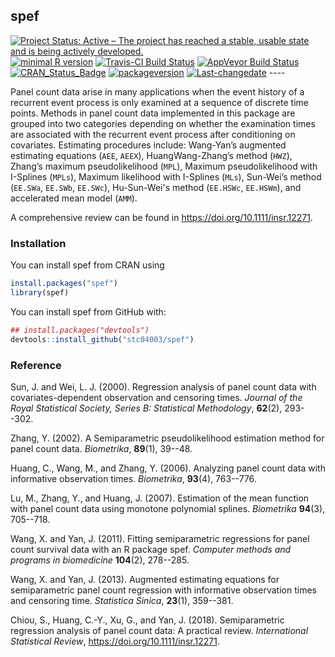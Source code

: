 **spef**
--------

[![Project Status: Active – The project has reached a stable, usable state and is being actively developed.](http://www.repostatus.org/badges/latest/active.svg)](http://www.repostatus.org/#active) [![minimal R version](https://img.shields.io/badge/R%3E%3D-3.4.4-6666ff.svg)](https://cran.r-project.org/) [![Travis-CI Build Status](https://travis-ci.org/stc04003/spef.svg?branch=master)](https://travis-ci.org/stc04003/spef) [![AppVeyor Build Status](https://ci.appveyor.com/api/projects/status/github/stc04003/spef?branch=master&svg=true)](https://ci.appveyor.com/project/stc04003/spef) [![CRAN\_Status\_Badge](http://www.r-pkg.org/badges/version/spef)](https://cran.r-project.org/package=spef) [![packageversion](https://img.shields.io/badge/Package%20version-1.0.8-orange.svg?style=flat-square)](commits/master) [![Last-changedate](https://img.shields.io/badge/last%20change-2018--08--11-yellowgreen.svg)](/commits/master) ----

Panel count data arise in many applications when the event history of a recurrent event process is only examined at a sequence of discrete time points. Methods in panel count data implemented in this package are grouped into two categories depending on whether the examination times are associated with the recurrent event process after conditioning on covariates. Estimating procedures include: Wang-Yan’s augmented estimating equations (`AEE`, `AEEX`), HuangWang-Zhang’s method (`HWZ`), Zhang’s maximum pseudolikelihood (`MPL`), Maximum pseudolikelihood with I-Splines (`MPLs`), Maximum likelihood with I-Splines (`MLs`), Sun-Wei’s method (`EE.SWa`, `EE.SWb`, `EE.SWc`), Hu-Sun-Wei's method (`EE.HSWc`, `EE.HSWm`), and accelerated mean model (`AMM`).

A comprehensive review can be found in <https://doi.org/10.1111/insr.12271>.

### Installation

You can install spef from CRAN using

``` r
install.packages("spef")
library(spef)
```

You can install spef from GitHub with:

``` r
## install.packages("devtools")
devtools::install_github("stc04003/spef")
```

### Reference

Sun, J. and Wei, L. J. (2000). Regression analysis of panel count data with covariates-dependent observation and censoring times. *Journal of the Royal Statistical Society, Series B: Statistical Methodology*, **62**(2), 293--302.

Zhang, Y. (2002). A Semiparametric pseudolikelihood estimation method for panel count data. *Biometrika*, **89**(1), 39--48.

Huang, C., Wang, M., and Zhang, Y. (2006). Analyzing panel count data with informative observation times. *Biometrika*, **93**(4), 763--776.

Lu, M., Zhang, Y., and Huang, J. (2007). Estimation of the mean function with panel count data using monotone polynomial splines. *Biometrika* **94**(3), 705--718.

Wang, X. and Yan, J. (2011). Fitting semiparametric regressions for panel count survival data with an R package spef. *Computer methods and programs in biomedicine* **104**(2), 278--285.

Wang, X. and Yan, J. (2013). Augmented estimating equations for semiparametric panel count regression with informative observation times and censoring time. *Statistica Sinica*, **23**(1), 359--381.

Chiou, S., Huang, C.-Y., Xu, G., and Yan, J. (2018). Semiparametric regression analysis of panel count data: A practical review. *International Statistical Review*, <https://doi.org/10.1111/insr.12271>.
